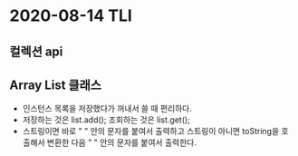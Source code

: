 # 2020-08-14 TLI

## 컬렉션 api

## Array List 클래스
- 인스턴스 목록을 저장했다가 꺼내서 쓸 때 편리하다.
- 저장하는 것은 list.add(); 조회하는 것은 list.get();
- 스트링이면 바로 " " 안의 문자를 붙여서 출력하고 스트링이 아니면 toString을 호출해서 변환한 다음 " " 안의 문자를 붙여서 출력한다.